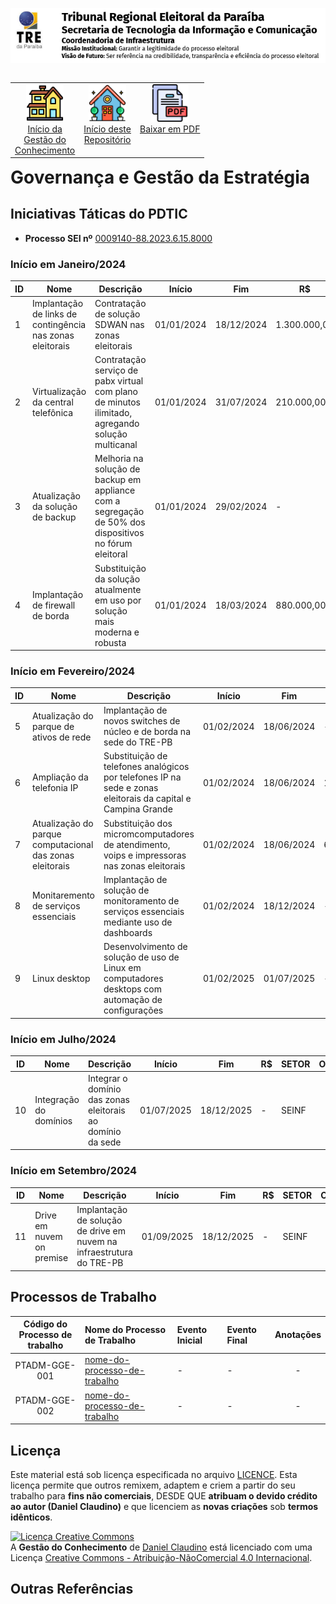 ![center](../figuras/tre-pb-cabecalo-padrao-stic-coinf-seinf.png)

<table align="right" border="0">
  <tr>
    <td align="center" valign="top">
      <a href="https://github.com/dnlclaudino/gestao-do-conhecimento#readme">
        <img src="https://github.com/dnlclaudino/imagens/blob/master/icones/casa3.png?raw=true" heigh="60" width="60"><br>Início da <br>Gestão do <br>Conhecimento
      </a>
    </td>
    <td align="center" valign="top">
      <a href="https://github.com/dnlclaudino/tre-pb-seinf-proc-trab-adm#readme">
        <img src="https://github.com/dnlclaudino/imagens/blob/master/icones/casa2.png?raw=true" heigh="60" width="60"><br>Início deste <br>Repositório
      </a>
    </td>
    <td align="center" valign="top">
      <a href="https://github.com/dnlclaudino/tre-pb-seinf-proc-trab-adm#readme">
        <img src="https://github.com/dnlclaudino/imagens/blob/master/icones-aplicativos/pdf/pdf.png?raw=true" heigh="60" width="60"><br>Baixar em PDF
      </a>
    </td>
  </tr>
</table><br><br><br><br><br>

# Governança e Gestão da Estratégia


## Iniciativas Táticas do PDTIC

- **Processo SEI nº** [0009140-88.2023.6.15.8000](https://sei.tre-pb.jus.br/sei/controlador.php?acao=procedimento_trabalhar&id_procedimento=1731776)

### Início em Janeiro/2024

| ID | Nome                                                      | Descrição                                                                                                    | Início   | Fim      | R$           | SETOR       | Observação                           |
| -- | --------------------------------------------------------- | ------------------------------------------------------------------------------------------------------------ | ---------- | ---------- | ------------ | ----------- | ------------------------------------ |
| 1  | Implantação de links de contingência nas zonas eleitorais | Contratação de solução SDWAN nas zonas eleitorais                                                            | 01/01/2024 | 18/12/2024 | 1.300.000,00 | COINF       | custo do contrato da tely + telebras |
| 2  | Virtualização da central telefônica                       | Contratação serviço de pabx virtual com plano de minutos ilimitado, agregando solução multicanal             | 01/01/2024 | 31/07/2024 | 210.000,00   | COINF       |                                      |
| 3  | Atualização da solução de backup                          | Melhoria na solução de backup em appliance com a segregação de 50% dos dispositivos no fórum eleitoral       | 01/01/2024 | 29/02/2024 | -            | SEINF       |                                      |
| 4  | Implantação de firewall de borda                          | Substituição da solução atualmente em uso por solução mais moderna e robusta                                 | 01/01/2024 | 18/03/2024 | 880.000,00   | SEINF       |                                      |

### Início em Fevereiro/2024

| ID | Nome                                                      | Descrição                                                                                                    | Início   | Fim      | R$           | SETOR       | Observação                           |
| -- | --------------------------------------------------------- | ------------------------------------------------------------------------------------------------------------ | ---------- | ---------- | ------------ | ----------- | ------------------------------------ |
| 5  | Atualização do parque de ativos de rede                   | Implantação de novos switches de núcleo e de borda na sede do TRE-PB                                         | 01/02/2024 | 18/06/2024 | -            | SEINF       |                                      |
| 6  | Ampliação da telefonia IP                                 | Substituição de telefones analógicos por telefones IP na sede e zonas eleitorais da capital e Campina Grande | 01/02/2024 | 18/06/2024 | 140.000,00   | SEINF       |                                      |
| 7  | Atualização do parque computacional das zonas eleitorais  | Substituição dos micromcomputadores de atendimento, voips e impressoras nas zonas eleitorais                 | 01/02/2024 | 18/06/2024 | 60.000,00    | SESOP       | Custo de diárias                     |
| 8  | Monitaremento de serviços essenciais                      | Implantação de solução de monitoramento de serviços essenciais mediante uso de dashboards                    | 01/02/2024 | 18/12/2024 | -            | SEINF       |                                      |
| 9  | Linux desktop                                             | Desenvolvimento de solução de uso de Linux em computadores desktops com automação de configurações           | 01/02/2025 | 01/07/2025 | -            | SESOP/SEINF |                                      |

### Início em Julho/2024

| ID | Nome                                                      | Descrição                                                                                                    | Início   | Fim      | R$           | SETOR       | Observação                           |
| -- | --------------------------------------------------------- | ------------------------------------------------------------------------------------------------------------ | ---------- | ---------- | ------------ | ----------- | ------------------------------------ |
| 10 | Integração do domínios                                    | Integrar o domínio das zonas eleitorais ao domínio da sede                                                   | 01/07/2025 | 18/12/2025 | -            | SEINF       |                                      |

### Início em Setembro/2024
| ID | Nome                                                      | Descrição                                                                                                    | Início   | Fim      | R$           | SETOR       | Observação                           |
| -- | --------------------------------------------------------- | ------------------------------------------------------------------------------------------------------------ | ---------- | ---------- | ------------ | ----------- | ------------------------------------ |
| 11 | Drive em nuvem on premise                                 | Implantação de solução de drive em nuvem na infraestrutura do TRE-PB                                         | 01/09/2025 | 18/12/2025 | -            | SEINF       |                                      |

## Processos de Trabalho


| Código do<br>Processo de trabalho | Nome do Processo de Trabalho | Evento Inicial | Evento Final | Anotações |
|:---:|:---|:---|:---|:---:|
|PTADM-GGE-001|[nome-do-processo-de-trabalho]()|-|-|-|
|PTADM-GGE-002|[nome-do-processo-de-trabalho]()|-|-|-|

## Licença

Este material está sob licença especificada no arquivo [LICENCE](../LICENSE). Esta licença permite que outros remixem, adaptem e criem a partir do seu trabalho para **fins não comerciais**, DESDE QUE **atribuam o devido crédito ao autor (Daniel Claudino)** e que licenciem as **novas criações** sob **termos idênticos**.

<a rel="license" href="http://creativecommons.org/licenses/by-nc/4.0/"><img alt="Licença Creative Commons" style="border-width:0" src="https://i.creativecommons.org/l/by-nc/4.0/88x31.png" /></a><br /><span xmlns:dct="http://purl.org/dc/terms/" href="http://purl.org/dc/dcmitype/Text" property="dct:title" rel="dct:type">A <b>Gestão do Conhecimento</b></span> de <a xmlns:cc="http://creativecommons.org/ns#" href="https://github.com/dnlclaudino/gestao-do-conhecimento" property="cc:attributionName" rel="cc:attributionURL">Daniel Claudino</a> está licenciado com uma Licença <a rel="license" href="http://creativecommons.org/licenses/by-nc/4.0/">Creative Commons - Atribuição-NãoComercial 4.0 Internacional</a>.

## Outras Referências